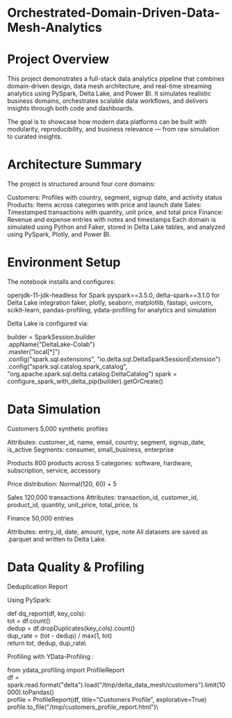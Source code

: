 # Orchestrated-Domain-Driven-Data-Mesh-Analytics

# Project Overview
This project demonstrates a full-stack data analytics pipeline that combines domain-driven design, data mesh architecture, and real-time streaming analytics using PySpark, Delta Lake, and Power BI. It simulates realistic business domains, orchestrates scalable data workflows, and delivers insights through both code and dashboards.

The goal is to showcase how modern data platforms can be built with modularity, reproducibility, and business relevance — from raw simulation to curated insights.

# Architecture Summary
The project is structured around four core domains:

Customers: Profiles with country, segment, signup date, and activity status
Products: Items across categories with price and launch date
Sales: Timestamped transactions with quantity, unit price, and total price
Finance: Revenue and expense entries with notes and timestamps
Each domain is simulated using Python and Faker, stored in Delta Lake tables, and analyzed using PySpark, Plotly, and Power BI.

# Environment Setup
The notebook installs and configures:

openjdk-11-jdk-headless for Spark
pyspark==3.5.0, delta-spark==3.1.0 for Delta Lake integration
faker, plotly, seaborn, matplotlib, fastapi, uvicorn, scikit-learn, pandas-profiling, ydata-profiling for analytics and simulation

Delta Lake is configured via:

builder = SparkSession.builder \
    .appName("DeltaLake-Colab") \
    .master("local[*]") \
    .config("spark.sql.extensions", "io.delta.sql.DeltaSparkSessionExtension") \
    .config("spark.sql.catalog.spark_catalog", "org.apache.spark.sql.delta.catalog.DeltaCatalog")
spark = configure_spark_with_delta_pip(builder).getOrCreate()


# Data Simulation
Customers
5,000 synthetic profiles

Attributes: customer_id, name, email, country, segment, signup_date, is_active
Segments: consumer, small_business, enterprise

Products
800 products across 5 categories: software, hardware, subscription, service, accessory

Price distribution: Normal(120, 60) + 5

Sales
120,000 transactions
Attributes: transaction_id, customer_id, product_id, quantity, unit_price, total_price, ts

Finance
50,000 entries

Attributes: entry_id, date, amount, type, note
All datasets are saved as .parquet and written to Delta Lake.

# Data Quality & Profiling
Deduplication Report

Using PySpark:

def dq_report(df, key_cols):\
    tot = df.count()\
    dedup = df.dropDuplicates(key_cols).count()\
    dup_rate = (tot - dedup) / max(1, tot)\
    return tot, dedup, dup_rate\


Profiling with YData-Profiling : 

from ydata_profiling import ProfileReport\
df = spark.read.format("delta").load("/tmp/delta_data_mesh/customers").limit(10000).toPandas()\
profile = ProfileReport(df, title="Customers Profile", explorative=True)\
profile.to_file("/tmp/customers_profile_report.html")\
